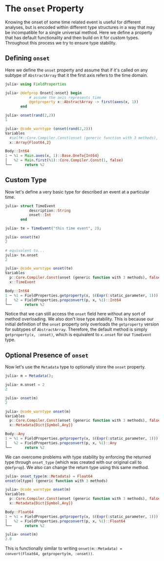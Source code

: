 # The `onset` Property

Knowing the onset of some time related event is useful for different analyses, but is encoded within different type structures in a way that may be incompatible for a single universal method. Here we define a property that has default functionality and then build on it for custom types. Throughout this process we try to ensure type stability.

## Defining `onset`

Here we define the `onset` property and assume that if it's called on any subtype of `AbstractArray` that it the first axis refers to the time domain.
```julia
julia> using FieldProperties

julia> @defprop Onset{:onset} begin
           # assume the axis represents time
           @getproperty x::AbstractArray -> first(axes(x, 1))
       end

julia> onset(rand(2,2))
1

julia> @code_warntype (onset(rand(2,2)))
Variables
  #self#::Core.Compiler.Const(onset (generic function with 3 methods), false)
  x::Array{Float64,2}

Body::Int64
1 ─ %1 = Main.axes(x, 1)::Base.OneTo{Int64}
│   %2 = Main.first(%1)::Core.Compiler.Const(1, false)
└──      return %2
```

## Custom Type

Now let's define a very basic type for described an event at a particular time.

```julia
julia> struct TimeEvent
           description::String
           onset::Int
       end

julia> te = TimeEvent("this time event", 2);

julia> onset(te)
2

# equivalent to...
julia> te.onset
2

julia> @code_warntype onset(te)
Variables
  p::Core.Compiler.Const(onset (generic function with 3 methods), false)
  x::TimeEvent

Body::Int64
1 ─ %1 = FieldProperties.getproperty(x, $(Expr(:static_parameter, 1)))::Int64
│   %2 = FieldProperties.propconvert(p, x, %1)::Int64
└──      return %2
```
Notice that we can still access the `onset` field here without any sort of method overloading. We also don't lose type stability. This is because our initial definition of the `onset` property only overloads the `getproperty` version for subtypes of `AbstractArray`. Therefore, the default method is simply `getproperty(x, :onset)`, which is equivalent to `x.onset` for our `TimeEvent` type.

## Optional Presence of `onset`

Now let's use the `Metadata` type to optionally store the `onset` property.
```julia
julia> m = Metadata();

julia> m.onset = 2
2

julia> onset(m)
2

julia> @code_warntype onset(m)
Variables
  p::Core.Compiler.Const(onset (generic function with 3 methods), false)
  x::Metadata{Dict{Symbol,Any}}

Body::Any
1 ─ %1 = FieldProperties.getproperty(x, $(Expr(:static_parameter, 1)))::Any
│   %2 = FieldProperties.propconvert(p, x, %1)::Any
└──      return %2
```

We can overcome problems with type stability by enforcing the returned type through `onset_type` (which was created with our original call to `@defprop`). We also can change the return type using this same method.
```julia
julia> onset_type(m::Metadata) = Float64
onset(eltype) (generic function with 3 methods)

julia> @code_warntype onset(m)
Variables
  p::Core.Compiler.Const(onset (generic function with 3 methods), false)
  x::Metadata{Dict{Symbol,Any}}

Body::Float64
1 ─ %1 = FieldProperties.getproperty(x, $(Expr(:static_parameter, 1)))::Any
│   %2 = FieldProperties.propconvert(p, x, %1)::Float64
└──      return %2

julia> onset(m)
2.0
```
This is functionally similar to writing `onset(m::Metadata) = convert(Float64, getproperty(m, :onset))`.

